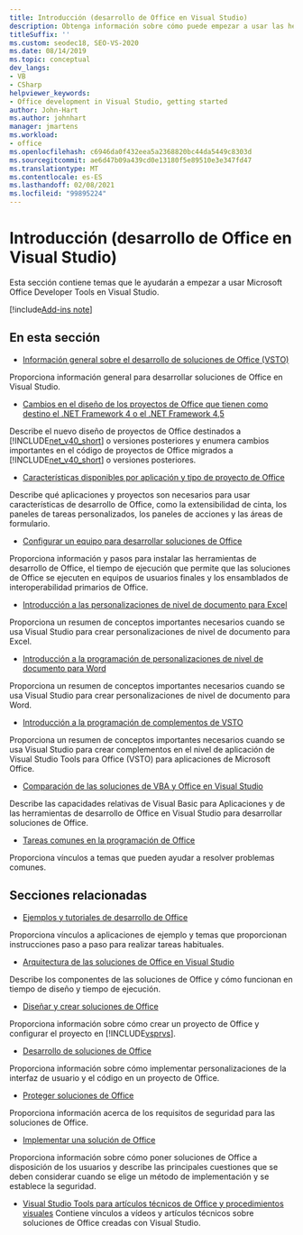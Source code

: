 ```yaml
---
title: Introducción (desarrollo de Office en Visual Studio)
description: Obtenga información sobre cómo puede empezar a usar las herramientas de desarrollo de Microsoft Office en Visual Studio para compilar soluciones de Office.
titleSuffix: ''
ms.custom: seodec18, SEO-VS-2020
ms.date: 08/14/2019
ms.topic: conceptual
dev_langs:
- VB
- CSharp
helpviewer_keywords:
- Office development in Visual Studio, getting started
author: John-Hart
ms.author: johnhart
manager: jmartens
ms.workload:
- office
ms.openlocfilehash: c6946da0f432eea5a2368820bc44da5449c8303d
ms.sourcegitcommit: ae6d47b09a439cd0e13180f5e89510e3e347fd47
ms.translationtype: MT
ms.contentlocale: es-ES
ms.lasthandoff: 02/08/2021
ms.locfileid: "99895224"
---
```

# <a name="get-started-office-development-in-visual-studio"></a>Introducción (desarrollo de Office en Visual Studio)
  Esta sección contiene temas que le ayudarán a empezar a usar Microsoft Office Developer Tools en Visual Studio.

[!include[Add-ins note](includes/addinsnote.md)]

## <a name="in-this-section"></a>En esta sección
- [Información general sobre el desarrollo de soluciones de Office &#40;VSTO&#41;](../vsto/office-solutions-development-overview-vsto.md)

 Proporciona información general para desarrollar soluciones de Office en Visual Studio.

- [Cambios en el diseño de los proyectos de Office que tienen como destino el .NET Framework 4 o el .NET Framework 4,5](../vsto/changes-to-the-design-of-office-projects-that-target-the-dotnet-framework-4-or-the-dotnet-framework-4-5.md)

 Describe el nuevo diseño de proyectos de Office destinados a [!INCLUDE[net_v40_short](../sharepoint/includes/net-v40-short-md.md)] o versiones posteriores y enumera cambios importantes en el código de proyectos de Office migrados a [!INCLUDE[net_v40_short](../sharepoint/includes/net-v40-short-md.md)] o versiones posteriores.

- [Características disponibles por aplicación y tipo de proyecto de Office](../vsto/features-available-by-office-application-and-project-type.md)

 Describe qué aplicaciones y proyectos son necesarios para usar características de desarrollo de Office, como la extensibilidad de cinta, los paneles de tareas personalizados, los paneles de acciones y las áreas de formulario.

- [Configurar un equipo para desarrollar soluciones de Office](../vsto/configuring-a-computer-to-develop-office-solutions.md)

 Proporciona información y pasos para instalar las herramientas de desarrollo de Office, el tiempo de ejecución que permite que las soluciones de Office se ejecuten en equipos de usuarios finales y los ensamblados de interoperabilidad primarios de Office.

- [Introducción a las personalizaciones de nivel de documento para Excel](../vsto/getting-started-programming-document-level-customizations-for-excel.md)

 Proporciona un resumen de conceptos importantes necesarios cuando se usa Visual Studio para crear personalizaciones de nivel de documento para Excel.

- [Introducción a la programación de personalizaciones de nivel de documento para Word](../vsto/getting-started-programming-document-level-customizations-for-word.md)

 Proporciona un resumen de conceptos importantes necesarios cuando se usa Visual Studio para crear personalizaciones de nivel de documento para Word.

- [Introducción a la programación de complementos de VSTO](../vsto/getting-started-programming-vsto-add-ins.md)

 Proporciona un resumen de conceptos importantes necesarios cuando se usa Visual Studio para crear complementos en el nivel de aplicación de Visual Studio Tools para Office (VSTO) para aplicaciones de Microsoft Office.

- [Comparación de las soluciones de VBA y Office en Visual Studio](../vsto/vba-and-office-solutions-in-visual-studio-compared.md)

 Describe las capacidades relativas de Visual Basic para Aplicaciones y de las herramientas de desarrollo de Office en Visual Studio para desarrollar soluciones de Office.

- [Tareas comunes en la programación de Office](../vsto/common-tasks-in-office-programming.md)

 Proporciona vínculos a temas que pueden ayudar a resolver problemas comunes.

## <a name="related-sections"></a>Secciones relacionadas
- [Ejemplos y tutoriales de desarrollo de Office](../vsto/office-development-samples-and-walkthroughs.md)

 Proporciona vínculos a aplicaciones de ejemplo y temas que proporcionan instrucciones paso a paso para realizar tareas habituales.

- [Arquitectura de las soluciones de Office en Visual Studio](../vsto/architecture-of-office-solutions-in-visual-studio.md)

 Describe los componentes de las soluciones de Office y cómo funcionan en tiempo de diseño y tiempo de ejecución.

- [Diseñar y crear soluciones de Office](../vsto/designing-and-creating-office-solutions.md)

 Proporciona información sobre cómo crear un proyecto de Office y configurar el proyecto en [!INCLUDE[vsprvs](../sharepoint/includes/vsprvs-md.md)].

- [Desarrollo de soluciones de Office](../vsto/developing-office-solutions.md)

 Proporciona información sobre cómo implementar personalizaciones de la interfaz de usuario y el código en un proyecto de Office.

- [Proteger soluciones de Office](../vsto/securing-office-solutions.md)

 Proporciona información acerca de los requisitos de seguridad para las soluciones de Office.

- [Implementar una solución de Office](../vsto/deploying-an-office-solution.md)

 Proporciona información sobre cómo poner soluciones de Office a disposición de los usuarios y describe las principales cuestiones que se deben considerar cuando se elige un método de implementación y se establece la seguridad.

- [Visual Studio Tools para artículos técnicos de Office y procedimientos visuales](/previous-versions/office/developer/office-2007/bb871648(v=office.12)) Contiene vínculos a vídeos y artículos técnicos sobre soluciones de Office creadas con Visual Studio.
